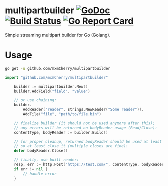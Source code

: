 # multipartbuilder [![GoDoc](https://godoc.org/github.com/mxmCherry/multipartbuilder?status.svg)](https://godoc.org/github.com/mxmCherry/multipartbuilder) [![Build Status](https://travis-ci.org/mxmCherry/multipartbuilder.svg?branch=master)](https://travis-ci.org/mxmCherry/multipartbuilder) [![Go Report Card](https://goreportcard.com/badge/github.com/mxmCherry/multipartbuilder)](https://goreportcard.com/report/github.com/mxmCherry/multipartbuilder)

Simple streaming multipart builder for Go (Golang).

# Usage

```bash
go get -u github.com/mxmCherry/multipartbuilder
```

```go
import "github.com/mxmCherry/multipartbuilder"
```

```go
	builder := multipartbuilder.New()
	builder.AddField("field", "value")

	// or use chaining:
	builder.
		AddReader("reader", strings.NewReader("Some reader")).
		AddFile("file", "path/to/file.bin")

	// finalize builder (it should not be used anymore after this);
	// any errors will be returned on bodyReader usage (Read/Close):
	contentType, bodyReader := builder.Build()

	// for proper cleanup, returned bodyReader should be used at least once,
	// so at least close it (multiple closes are fine):
	defer bodyReader.Close()

	// finally, use built reader:
	resp, err := http.Post("https://test.com/", contentType, bodyReader)
	if err != nil {
		// handle error
	}
```
